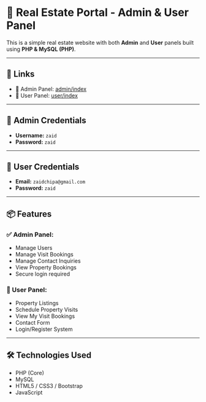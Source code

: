# 🏡 Real Estate Portal - Admin & User Panel

This is a simple real estate website with both **Admin** and **User** panels built using **PHP & MySQL (PHP)**.

---

## 🔗 Links

- 🔐 Admin Panel: [admin/index](admin/index)
- 👤 User Panel: [user/index](user/index)

---

## 👤 Admin Credentials

- **Username:** `zaid`
- **Password:** `zaid`

---

## 👤 User Credentials

- **Email:** `zaidchipa@gmail.com`
- **Password:** `zaid`

---

## 📦 Features

### ✅ Admin Panel:
- Manage Users
- Manage Visit Bookings
- Manage Contact Inquiries
- View Property Bookings
- Secure login required

### 👥 User Panel:
- Property Listings
- Schedule Property Visits
- View My Visit Bookings
- Contact Form
- Login/Register System

---

## 🛠 Technologies Used
- PHP (Core)
- MySQL
- HTML5 / CSS3 / Bootstrap
- JavaScript

